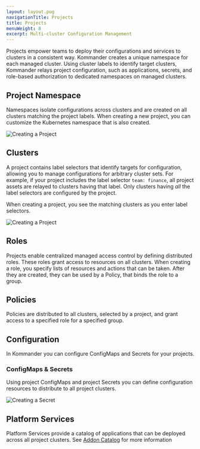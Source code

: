 ```yaml
---
layout: layout.pug
navigationTitle: Projects
title: Projects
menuWeight: 8
excerpt: Multi-cluster Configuration Management
---
```


Projects empower teams to deploy their configurations and services to clusters in a consistent way. Kommander creates a unique namespace for each managed cluster. Using cluster labels to identify target clusters, Kommander relays project configuration, such as applications, secrets, and role-based authorization to dedicated namespaces on managed clusters.

## Project Namespace

Namespaces isolate configurations across clusters and are created on all clusters matching the project labels. When creating a new project, you can customize the Kubernetes namespace that is also created.

![Creating a Project](/ksphere/kommander/img/project-create.png)

## Clusters

A project contains label selectors that identify targets for configuration, allowing you to manage configurations for arbitrary cluster sets. For example, if your project includes the label selector `team: finance`, all project assets are relayed to clusters having that label. Only clusters having _all_ the label selectors are configured by the project.

When creating a project, you see the matching clusters as you enter label selectors.

![Creating a Project](/ksphere/kommander/img/project-create-labels.png)

## Roles

Projects enable centralized managed access control by defining distributed roles. These roles grant access to resources on all clusters. When creating a role, you specify lists of resources and actions that can be taken. After they are created, they can be used by a Policy, that binds the role to a group.

## Policies

Policies are distributed to all clusters, selected by a project, and grant access to a specified role for a specified group.

## Configuration

In Kommander you can configure ConfigMaps and Secrets for your projects.

### ConfigMaps & Secrets

Using project ConfigMaps and project Secrets you can define configuration resources to distribute to all project clusters.

![Creating a Secret](/ksphere/kommander/img/project-secret-create.png)

## Platform Services

Platform Services provide a catalog of applications that can be deployed across all project clusters. See [Addon Catalog](/ksphere/kommander/latest/projects/addon-catalog) for more information
